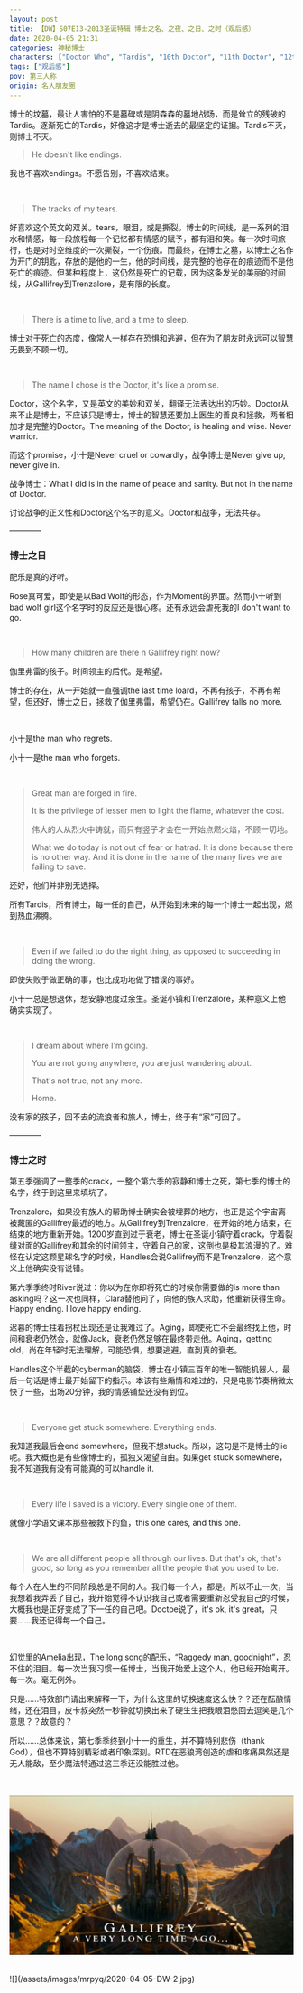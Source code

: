 ```yaml
---
layout: post
title: 【DW】S07E13-2013圣诞特辑 博士之名、之夜、之日、之时（观后感）
date: 2020-04-05 21:31
categories: 神秘博士
characters: ["Doctor Who", "Tardis", "10th Doctor", "11th Doctor", "12th Doctor", "战争博士"]
tags: ["观后感"]
pov: 第三人称
origin: 名人朋友圈
---
```


博士的坟墓，最让人害怕的不是墓碑或是阴森森的墓地战场，而是耸立的残破的Tardis。逐渐死亡的Tardis，好像这才是博士逝去的最坚定的证据。Tardis不灭，则博士不灭。

> He doesn't like endings.

我也不喜欢endings。不愿告别，不喜欢结束。

<br>

> The tracks of my tears.

好喜欢这个英文的双关。tears，眼泪，或是撕裂。博士的时间线，是一系列的泪水和情感，每一段旅程每一个记忆都有情感的赋予，都有泪和笑。每一次时间旅行，也是对时空维度的一次撕裂，一个伤痕。而最终，在博士之墓，以博士之名作为开门的钥匙，存放的是他的一生，他的时间线，是完整的他存在的痕迹而不是他死亡的痕迹。但某种程度上，这仍然是死亡的记载，因为这条发光的美丽的时间线，从Gallifrey到Trenzalore，是有限的长度。

<br>

> There is a time to live, and a time to sleep.

博士对于死亡的态度，像常人一样存在恐惧和逃避，但在为了朋友时永远可以智慧无畏到不顾一切。

<br>

> The name I chose is the Doctor, it's like a promise.

Doctor，这个名字，又是英文的美妙和双关，翻译无法表达出的巧妙。Doctor从来不止是博士，不应该只是博士，博士的智慧还要加上医生的善良和拯救，两者相加才是完整的Doctor。The meaning of the Doctor, is healing and wise. Never warrior.

而这个promise，小十是Never cruel or cowardly，战争博士是Never give up, never give in.

战争博士：What I did is in the name of peace and sanity. But not in the name of Doctor.

讨论战争的正义性和Doctor这个名字的意义。Doctor和战争，无法共存。

————

### 博士之日

配乐是真的好听。

Rose真可爱，即使是以Bad Wolf的形态，作为Moment的界面。然而小十听到bad wolf girl这个名字时的反应还是很心疼。还有永远会虐死我的I don't want to go.

<br>

> How many children are there n Gallifrey right now?

伽里弗雷的孩子。时间领主的后代。是希望。

博士的存在，从一开始就一直强调the last time loard，不再有孩子，不再有希望，但还好，博士之日，拯救了伽里弗雷，希望仍在。Gallifrey falls no more.

<br>

小十是the man who regrets.

小十一是the man who forgets.

<br>

> Great man are forged in fire.
> 
> It is the privilege of lesser men to light the flame, whatever the cost.
> 
> 伟大的人从烈火中铸就，而只有竖子才会在一开始点燃火焰，不顾一切地。
>  
> What we do today is not out of fear or hatrad. It is done because there is no other way. And it is done in the name of the many lives we are failing to save.

还好，他们并非别无选择。

所有Tardis，所有博士，每一任的自己，从开始到未来的每一个博士一起出现，燃到热血沸腾。

<br>

> Even if we failed to do the right thing, as opposed to succeeding in doing the wrong.

即使失败于做正确的事，也比成功地做了错误的事好。

小十一总是想退休，想安静地度过余生。圣诞小镇和Trenzalore，某种意义上他确实实现了。

<br>

> I dream about where I'm going.
> 
> You are not going anywhere, you are just wandering about.
> 
> That's not true, not any more.
> 
> Home.

没有家的孩子，回不去的流浪者和旅人，博士，终于有“家”可回了。

————

### 博士之时

第五季强调了一整季的crack，一整个第六季的寂静和博士之死，第七季的博士的名字，终于到这里来填坑了。

Trenzalore，如果没有族人的帮助博士确实会被埋葬的地方，也正是这个宇宙离被藏匿的Gallifrey最近的地方。从Gallifrey到Trenzalore，在开始的地方结束，在结束的地方重新开始。1200岁直到过于衰老，博士在圣诞小镇守着crack，守着裂缝对面的Gallifrey和其余的时间领主，守着自己的家，这倒也是极其浪漫的了。难怪在认定这颗星球名字的时候，Handles会说Gallifrey而不是Trenzalore，这个意义上他确实没有说错。

第六季季终时River说过：你以为在你即将死亡的时候你需要做的is more than asking吗？这一次也同样，Clara替他问了，向他的族人求助，他重新获得生命。Happy ending. I love happy ending.

迟暮的博士拄着拐杖出现还是让我难过了。Aging，即使死亡不会最终找上他，时间和衰老仍然会，就像Jack，衰老仍然足够在最终带走他。Aging，getting old，尚在年轻时无法理解，可能恐惧，想要逃避，直到真的衰老。

Handles这个半截的cyberman的脑袋，博士在小镇三百年的唯一智能机器人，最后一句话是博士最开始留下的指示。本该有些煽情和难过的，只是电影节奏稍微太快了一些，出场20分钟，我的情感铺垫还没有到位。

<br>

> Everyone get stuck somewhere. Everything ends.

我知道我最后会end somewhere，但我不想stuck。所以，这句是不是博士的lie呢。我大概也是有些像博士的，孤独又渴望自由。如果get stuck somewhere，我不知道我有没有可能真的可以handle it.

<br>

> Every life I saved is a victory. Every single one of them.

就像小学语文课本那些被救下的鱼，this one cares, and this one.

<br>

> We are all different people all through our lives. But that's ok, that's good, so long as you remember all the people that you used to be.

每个人在人生的不同阶段总是不同的人。我们每一个人，都是。所以不止一次，当我想着我弄丢了自己，我开始觉得不认识我自己或者需要重新忍受我自己的时候，大概我也是正好变成了下一任的自己吧。Doctoe说了，it's ok, it's great，只要……我还记得每一个自己。

<br>

幻觉里的Amelia出现，The long song的配乐，“Raggedy man, goodnight”，忍不住的泪目。每一次当我习惯一任博士，当我开始爱上这个人，他已经开始离开。每一次。毫无例外。

只是……特效部门请出来解释一下，为什么这里的切换速度这么快？？还在酝酿情绪，还在泪目，皮卡叔突然一秒钟就切换出来了硬生生把我眼泪憋回去逗笑是几个意思？？故意的？

所以……总体来说，第七季季终到小十一的重生，并不算特别悲伤（thank God），但也不算特别精彩或者印象深刻。RTD在恶狼湾创造的虐和疼痛果然还是无人能敌，至少魔法特通过这三季还没能胜过他。

<br><br>
![](/assets/images/mrpyq/2020-04-05-DW-1.jpg)

<br>
![](/assets/images/mrpyq/2020-04-05-DW-2.jpg)
